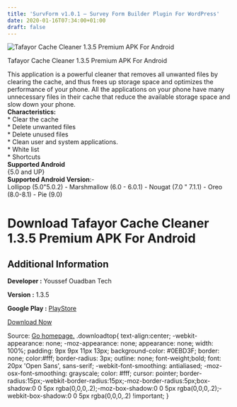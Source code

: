```yaml
---
title: 'SurvForm v1.0.1 – Survey Form Builder Plugin For WordPress'
date: 2020-01-16T07:34:00+01:00
draft: false
---
```


![Tafayor Cache Cleaner 1.3.5 Premium APK For Android](https://i0.wp.com/apkhome.net/wp-content/uploads/2020/01/Tafayor-Cache-Cleaner-1.3.5-Premium.png "Tafayor Cache Cleaner 1.3.5 Premium APK For Android")

  

Tafayor Cache Cleaner 1.3.5 Premium APK For Android

This application is a powerful cleaner that removes all unwanted files by clearing the cache, and thus frees up storage space and optimizes the performance of your phone. All the applications on your phone have many unnecessary files in their cache that reduce the available storage space and slow down your phone.  
**Characteristics:**  
\* Clear the cache  
\* Delete unwanted files  
\* Delete unused files  
\* Clean user and system applications.  
\* White list  
\* Shortcuts  
**Supported Android**  
{5.0 and UP}  
**Supported Android Version**:-  
Lollipop (5.0"5.0.2) - Marshmallow (6.0 - 6.0.1) - Nougat (7.0 " 7.1.1) - Oreo (8.0-8.1) - Pie (9.0)

Download Tafayor Cache Cleaner 1.3.5 Premium APK For Android
============================================================

Additional Information
----------------------

**Developer :** Youssef Ouadban Tech

**Version :** 1.3.5

**Google Play :** [PlayStore](https://play.google.com/store/apps/details?id=com.tafayor.freejunkcleaner&hl=en)

  

[Download Now](https://store4app.co/post/tafayor-cache-cleaner-1-3-5-premium-apk-for-android_1578589915)

  
Source: [Go homepage.](https://store4app.co/post/tafayor-cache-cleaner-1-3-5-premium-apk-for-android_1578589915) .downloadtop{ text-align:center; -webkit-appearance: none; -moz-appearance: none; appearance: none; width: 100%; padding: 9px 9px 11px 13px; background-color: #0EBD3F; border: none; color:#fff; border-radius: 3px; outline: none; font-weight;bold; font: 20px 'Open Sans', sans-serif; -webkit-font-smoothing: antialiased; -moz-osx-font-smoothing: grayscale; color: #fff; cursor: pointer; border-radius:15px;-webkit-border-radius:15px;-moz-border-radius:5px;box-shadow:0 0 5px rgba(0,0,0,.2);-moz-box-shadow:0 0 5px rgba(0,0,0,.2);-webkit-box-shadow:0 0 5px rgba(0,0,0,.2) !important; }